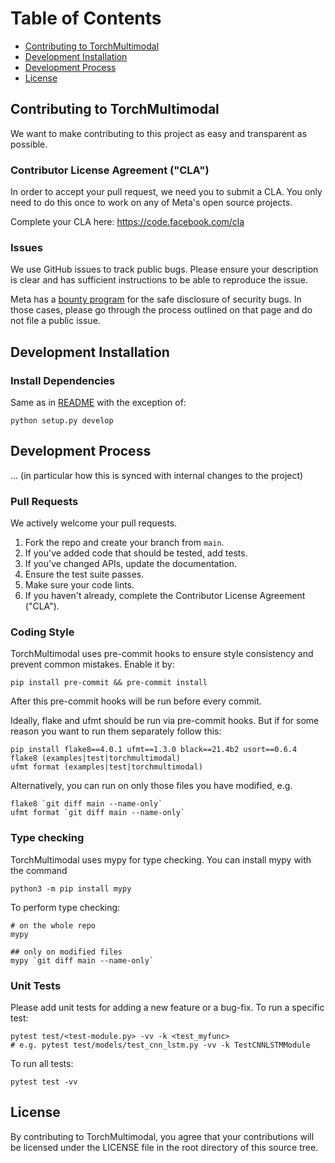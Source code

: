 # Table of Contents

<!-- toc -->

- [Contributing to TorchMultimodal](#contributing-to-torchmultimodal)
- [Development Installation](#development-installation)
- [Development Process](#development-process)
- [License](#license)

<!-- tocstop -->

## Contributing to TorchMultimodal
We want to make contributing to this project as easy and transparent as
possible.

### Contributor License Agreement ("CLA")
In order to accept your pull request, we need you to submit a CLA. You only need
to do this once to work on any of Meta's open source projects.

Complete your CLA here: <https://code.facebook.com/cla>

### Issues
We use GitHub issues to track public bugs. Please ensure your description is
clear and has sufficient instructions to be able to reproduce the issue.

Meta has a [bounty program](https://www.facebook.com/whitehat/) for the safe
disclosure of security bugs. In those cases, please go through the process
outlined on that page and do not file a public issue.

## Development Installation

### Install Dependencies

Same as in [README](README.md) with the exception of:
```
python setup.py develop
```

## Development Process

... (in particular how this is synced with internal changes to the project)

### Pull Requests
We actively welcome your pull requests.

1. Fork the repo and create your branch from `main`.
2. If you've added code that should be tested, add tests.
3. If you've changed APIs, update the documentation.
4. Ensure the test suite passes.
5. Make sure your code lints.
6. If you haven't already, complete the Contributor License Agreement ("CLA").

### Coding Style
TorchMultimodal uses pre-commit hooks to ensure style consistency and prevent common mistakes. Enable it by:

```
pip install pre-commit && pre-commit install
```

After this pre-commit hooks will be run before every commit.

Ideally, flake and ufmt should be run via pre-commit hooks.
But if for some reason you want to run them separately follow this:

```
pip install flake8==4.0.1 ufmt==1.3.0 black==21.4b2 usort==0.6.4
flake8 (examples|test|torchmultimodal)
ufmt format (examples|test|torchmultimodal)
```

Alternatively, you can run on only those files you have modified, e.g.

```
flake8 `git diff main --name-only`
ufmt format `git diff main --name-only`
```

### Type checking

TorchMultimodal uses mypy for type checking. You can install mypy with the command

```
python3 -m pip install mypy
```

To perform type checking:

```
# on the whole repo
mypy

## only on modified files
mypy `git diff main --name-only`
```


### Unit Tests
Please add unit tests for adding a new feature or a bug-fix. To run a specific test:

```
pytest test/<test-module.py> -vv -k <test_myfunc>
# e.g. pytest test/models/test_cnn_lstm.py -vv -k TestCNNLSTMModule
```

To run all tests:
```
pytest test -vv
```

## License
By contributing to TorchMultimodal, you agree that your contributions will be licensed
under the LICENSE file in the root directory of this source tree.
